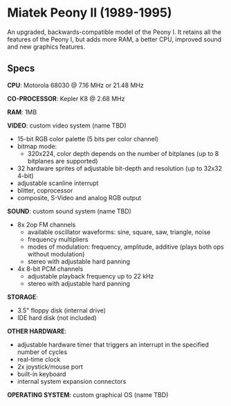 # Miatek Peony II (1989-1995)

An upgraded, backwards-compatible model of the Peony I. It retains all the features of the Peony I, but adds more RAM, a better CPU, improved sound and new graphics features.

## Specs

**CPU**: Motorola 68030 @ 7.16 MHz or 21.48 MHz

**CO-PROCESSOR**: Kepler K8 @ 2.68 MHz

**RAM**: 1MB

**VIDEO**: custom video system (name TBD)
- 15-bit RGB color palette (5 bits per color channel)
- bitmap mode:
    - 320x224, color depth depends on the number of bitplanes (up to 8 bitplanes are supported)
- 32 hardware sprites of adjustable bit-depth and resolution (up to 32x32 4-bit)
- adjustable scanline interrupt
- blitter, coprocessor
- composite, S-Video and analog RGB output

**SOUND**: custom sound system (name TBD)
- 8x 2op FM channels
    - available oscillator waveforms: sine, square, saw, triangle, noise
    - frequency multipliers
    - modes of modulation: frequency, amplitude, additive (plays both ops without modulation)
    - stereo with adjustable hard panning
- 4x 8-bit PCM channels
    - adjustable playback frequency up to 22 kHz
    - stereo with adjustable hard panning

**STORAGE**:
- 3.5" floppy disk (internal drive)
- IDE hard disk (not included)

**OTHER HARDWARE**:
- adjustable hardware timer that triggers an interrupt in the specified number of cycles
- real-time clock
- 2x joystick/mouse port
- built-in keyboard
- internal system expansion connectors

**OPERATING SYSTEM**: custom graphical OS (name TBD)

